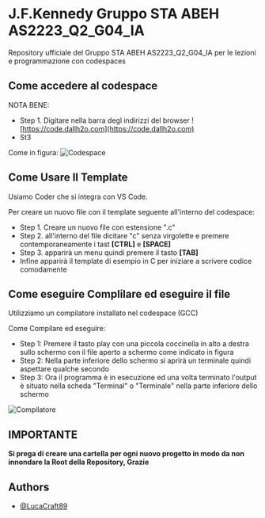 # J.F.Kennedy Gruppo STA ABEH AS2223_Q2_G04_IA
Repository ufficiale del Gruppo STA ABEH AS2223_Q2_G04_IA per le lezioni e programmazione con codespaces

## Come accedere al codespace

NOTA BENE: 

 - Step 1. Digitare nella barra degl indirizzi del browser ![https://code.dallh2o.com](https://code.dallh2o.com)
 - St3


Come in figura:
![Codespace]()

## Come Usare Il Template

Usiamo Coder che si integra con VS Code.

Per creare un nuovo file con il template seguente all'interno del codespace:

- Step 1. Creare un nuovo file con estensione ".c"
- Step 2. all'interno del file dicitare "c" senza virgolette e premere contemporaneamente i tast **[CTRL]** e **[SPACE]**
- Step 3. apparirà un menu quindi premere il tasto **[TAB]**
- Infine apparirà il template di esempio in C per iniziare a scrivere codice comodamente

## Come eseguire Complilare ed eseguire il file

Utilizziamo un compilatore installato nel codespace (GCC) 

Come Compilare ed eseguire:

- Step 1: Premere il tasto play con una piccola coccinella in alto a destra sullo schermo con il file aperto a schermo come indicato in figura
- Step 2: Nella parte inferiore dello schermo si aprirà un terminale quindi aspettare qualche secondo 
- Step 3: Ora il programma è in esecuzione ed una volta terminato l'output è situato nella scheda "Terminal" o "Terminale" nella parte inferiore dello schermo

![Compilatore](https://cloud.dallh2o.com/index.php/apps/files_sharing/publicpreview/PxYie5aom8YCXk8?file=/&fileId=479&x=1920&y=1200&a=true)

## IMPORTANTE

**Si prega di creare una cartella per ogni nuovo progetto in modo da non innondare la Root della Repository, Grazie**

## Authors

- [@LucaCraft89](https://github.com/LucaCraft89)


